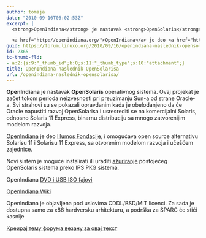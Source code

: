 ```yaml
---
author: tomaja
date: "2010-09-16T06:02:53Z"
excerpt: |
  <strong>OpenIndiana</strong> je nastavak <strong>OpenSolaris</strong> operativnog sistema. Ovaj projekat je začet tokom perioda neizvesnosti pri preuzimanju Sun-a od strane Oracle-a. Svi strahovi su se pokazali opravdanim kada je obelodanjeno da će Oracle napustiti razvoj OpenSolarisa i usresrediti se na komercijalni Solaris, odnosno Solaris 11 Express, binarnu distribuciju sa mnogo zatvorenijim modelom razvoja.

  <a href="http://openindiana.org/">OpenIndiana</a> je deo <a href="http://www.illumos.org/">Illumos Fondacije</a>, i omogućava open source alternativu Solarisu 11 i Solarisu 11 Express, sa otvorenim modelom razvoja i učešćem zajednice.
guid: https://forum.linuxo.org/2010/09/16/openindiana-naslednik-opensolarisa/
id: 2365
tc-thumb-fld:
- a:2:{s:9:"_thumb_id";b:0;s:11:"_thumb_type";s:10:"attachment";}
title: OpenIndiana naslednik OpenSolarisa
url: /openindiana-naslednik-opensolarisa/
---
```

**OpenIndiana** je nastavak **OpenSolaris** operativnog sistema. Ovaj projekat je začet tokom perioda neizvesnosti pri preuzimanju Sun-a od strane Oracle-a. Svi strahovi su se pokazali opravdanim kada je obelodanjeno da će Oracle napustiti razvoj OpenSolarisa i usresrediti se na komercijalni Solaris, odnosno Solaris 11 Express, binarnu distribuciju sa mnogo zatvorenijim modelom razvoja.

[OpenIndiana](http://openindiana.org/) je deo [Illumos Fondacije](http://www.illumos.org/), i omogućava open source alternativu Solarisu 11 i Solarisu 11 Express, sa otvorenim modelom razvoja i učešćem zajednice.

Novi sistem je moguće instalirati ili uraditi [ažuriranje](http://wiki.openindiana.org:8080/display/oi/Installing+or+Upgrading) postojećeg OpenSolaris sistema preko IPS PKG sistema.

<p class="download">
  OpenIndiana <a href="http://dlc.openindiana.org/isos/">DVD i USB ISO fajovi</a>
</p>

<p class="info">
  <a href="http://wiki.openindiana.org/oi/OpenIndiana+Wiki+Home">OpenIndiana Wiki</a>
</p>

OpenIndiana je objavljena pod uslovima CDDL/BSD/MIT licenci. Za sada je dostupna samo za x86 hardversku arhitekturu, a podrška za SPARC će stići kasnije

[Креирај тему форума везану за овај текст](https://linuxo.org/nova-tema-na-forumu/?se_pid=2365)
